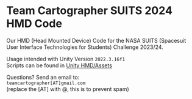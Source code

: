 # Team Cartographer SUITS 2024 HMD Code
Our HMD (Head Mounted Device) Code for the NASA SUITS (Spacesuit User Interface Technologies for Students) Challenge 2023/24. <br>

Usage intended with Unity Version `2022.3.16f1`<br>
Scripts can be found in [Unity HMD/Assets](Unity%20HMD/Assets)

Questions? Send an email to: <br>
`teamcartographer[AT]gmail.com` <br>
(replace the [AT] with @, this is to prevent spam)
